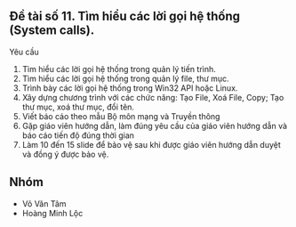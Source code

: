 ## Đề tài số 11. Tìm hiểu các lời gọi hệ thống (System calls).
Yêu cầu
1. Tìm hiểu các lời gọi hệ thống trong quản lý tiến trình.
2. Tìm hiểu các lời gọi hệ thống trong quản lý file, thư mục.
3. Trình bày các lời gọi hệ thống trong Win32 API hoặc Linux.
4. Xây dựng chương trình với các chức năng: Tạo File, Xoá File, Copy;
Tạo thư mục, xoá thư mục, đổi tên.
5. Viết báo cáo theo mẫu Bộ môn mạng và Truyền thông
6. Gặp giáo viên hướng dẫn, làm đúng yêu cầu của giáo viên hướng dẫn
và báo cáo tiến độ đúng thời gian
7. Làm 10 đến 15 slide để bảo vệ sau khi được giáo viên hướng dẫn
duyệt và đồng ý được bảo vệ.

## Nhóm
- Võ Văn Tâm
- Hoàng Minh Lộc
